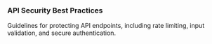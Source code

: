 ### API Security Best Practices
Guidelines for protecting API endpoints, including rate limiting, input validation, and secure authentication.
